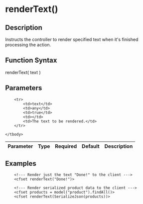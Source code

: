 # renderText()

## Description
Instructs the controller to render specified text when it's finished processing the action.

## Function Syntax
renderText( text )


## Parameters
<table>
	<thead>
		<tr>
			<th>Parameter</th>
			<th>Type</th>
			<th>Required</th>
			<th>Default</th>
			<th>Description</th>
		</tr>
	</thead>
	<tbody>
		
		<tr>
			<td>text</td>
			<td>any</td>
			<td>true</td>
			<td></td>
			<td>The text to be rendered.</td>
		</tr>
		
	</tbody>
</table>


## Examples
	
		<!--- Render just the text "Done!" to the client --->
		<cfset renderText("Done!")>
		
		<!--- Render serialized product data to the client --->
		<cfset products = model("product").findAll()>
		<cfset renderText(SerializeJson(products))>
